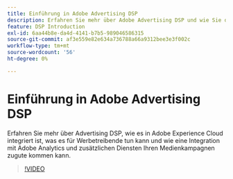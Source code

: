 ```yaml
---
title: Einführung in Adobe Advertising DSP
description: Erfahren Sie mehr über Adobe Advertising DSP und wie Sie davon profitieren können.
feature: DSP Introduction
exl-id: 6aa44b8e-da4d-4141-b7b5-989046586315
source-git-commit: af3e559e82e634a736788a66a9312bee3e3f002c
workflow-type: tm+mt
source-wordcount: '56'
ht-degree: 0%

---
```


# Einführung in Adobe Advertising DSP

Erfahren Sie mehr über Advertising DSP, wie es in Adobe Experience Cloud integriert ist, was es für Werbetreibende tun kann und wie eine Integration mit Adobe Analytics und zusätzlichen Diensten Ihren Medienkampagnen zugute kommen kann.

>[!VIDEO](https://video.tv.adobe.com/v/339200)

